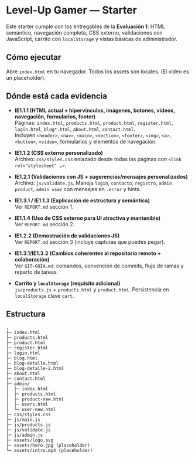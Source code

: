 
# Level‑Up Gamer — Starter

Este starter cumple con los entregables de la **Evaluación 1**: HTML semántico, navegación completa, CSS externo, validaciones con JavaScript, carrito con `localStorage` y vistas básicas de administrador.

## Cómo ejecutar
Abre `index.html` en tu navegador. Todos los assets son locales. (El video es un placeholder).

## Dónde está cada evidencia

- **IE1.1.1 (HTML actual + hipervínculos, imágenes, botones, videos, navegación, formularios, footer)**  
  Páginas: `index.html`, `products.html`, `product.html`, `register.html`, `login.html`, `blog*.html`, `about.html`, `contact.html`.  
  Incluyen `<header>`, `<nav>`, `<main>`, `<section>`, `<footer>`, `<img>`, `<a>`, `<button>`, `<video>`, formularios y elementos de navegación.

- **IE1.1.2 (CSS externo personalizado)**  
  Archivo: `css/styles.css` enlazado desde todas las páginas con `<link rel="stylesheet" …>`.

- **IE1.2.1 (Validaciones con JS + sugerencias/mensajes personalizados)**  
  Archivo: `js/validate.js`. Maneja `login`, `contacto`, `registro`, `admin product`, `admin user` con mensajes en `.error` y hints.

- **IE1.3.1 / IE1.1.3 (Explicación de estructura y semántica)**  
  Ver `REPORT.md` sección 1.

- **IE1.1.4 (Uso de CSS externo para UI atractiva y mantenible)**  
  Ver `REPORT.md` sección 2.

- **IE1.2.2 (Demostración de validaciones JS)**  
  Ver `REPORT.md` sección 3 (incluye capturas que puedes pegar).

- **IE1.3.1/IE1.3.2 (Cambios coherentes al repositorio remoto + colaboración)**  
  Ver `GIT-GUIA.md`: comandos, convención de commits, flujo de ramas y reparto de tareas.

- **Carrito y `localStorage` (requisito adicional)**  
  `js/products.js` + `products.html` y `product.html`. Persistencia en `localStorage` clave `cart`.

## Estructura
```
.
├─ index.html
├─ products.html
├─ product.html
├─ register.html
├─ login.html
├─ blog.html
├─ blog-detalle.html
├─ blog-detalle-2.html
├─ about.html
├─ contact.html
├─ admin/
│  ├─ index.html
│  ├─ products.html
│  ├─ product-new.html
│  ├─ users.html
│  └─ user-new.html
├─ css/styles.css
├─ js/main.js
├─ js/products.js
├─ js/validate.js
├─ js/admin.js
├─ assets/logo.svg
├─ assets/hero.jpg (placeholder)
└─ assets/intro.mp4 (placeholder)
```
